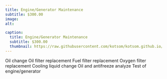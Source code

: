 ```yaml
---
title: Engine/Generator Maintenance
subtitle: $300.00
image:
alt:

caption:
  title: Engine/Generator Maintenance
  subtitle: $300.00
  thumbnail: https://raw.githubusercontent.com/kotsom/kotsom.github.io/master/assets/img/portfolio/01-thumbnail.jpg
---
```


Oil change
Oil filter replacement
Fuel filter replacement
Oxygen filter replacement
Cooling liquid change
Oil and antifreeze analyze
Test of engine/generator


